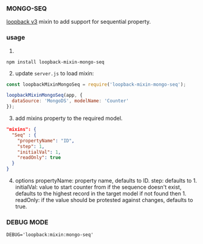 ### MONGO-SEQ ###

[loopback v3](https://loopback.io/) mixin to add support for sequential property.

### usage ###
1.
```
npm install loopback-mixin-mongo-seq
```
2. update `server.js` to load mixin:

```javascript
const loopbackMixinMongoSeq = require('loopback-mixin-mongo-seq');

loopbackMixinMongoSeq(app, {
  dataSource: 'MongoDS', modelName: 'Counter'
});

```
3. add mixins property to the required model.

```json
"mixins": {
  "Seq" : {
    "propertyName": "ID",
    "step": 1,
    "initialVal": 1,
    "readOnly": true
  }
}
```
4. options
    propertyName: property name, defaults to ID.
    step: defaults to 1.
    initialVal: value to start counter from if the sequence doesn't exist, defaults to the highest record in the target model if not found then 1.
    readOnly: if the value should be protested against changes, defaults
    to true.

### DEBUG MODE ###

```
DEBUG='loopback:mixin:mongo-seq'
```
